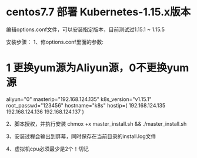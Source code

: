 # centos7.7 部署 Kubernetes-1.15.x版本

编辑options.conf文件，可以安装指定版本，目前测试过1.15.1 ~ 1.15.5

安装步骤：
1、修options.conf里面的参数:

# 1 更换yum源为Aliyun源，0不更换yum源
aliyun="0"
masterip="192.168.124.135"
k8s_version="v1.15.1"
root_passwd="123456"
hostname="k8s"
hostip=(
192.168.124.135
192.168.124.136
192.168.124.137
)

2、脚本授权，并执行安装
chmox +x master_install.sh && ./master_install.sh

3、安装过程会输出到屏幕，同时保存在当前目录的install.log文件

4、虚拟机cpu必须最少是2个！切记
